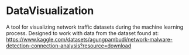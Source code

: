 # DataVisualization
A tool for visualizing network traffic datasets during the machine learning process.
Designed to work with data from the dataset found at:
https://www.kaggle.com/datasets/agungpambudi/network-malware-detection-connection-analysis?resource=download



